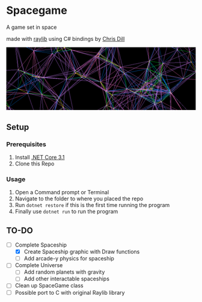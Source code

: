 
# Spacegame
A game set in space

made with [raylib](https://github.com/raysan5/raylib)
using C# bindings by [Chris Dill](https://github.com/ChrisDill/Raylib-cs)

![banner](/Resources/Images/banner.png)

## Setup
### Prerequisites
1. Install [.NET Core 3.1](https://dotnet.microsoft.com/download)
2. Clone this Repo

### Usage
1. Open a Command prompt or Terminal
2. Navigate to the folder to where you placed the repo
3. Run ```dotnet restore``` if this is the first time running the program
4. Finally use ```dotnet run``` to run the program

## TO-DO
- [ ] Complete Spaceship
    - [x] Create Spaceship graphic with Draw functions
    - [ ] Add arcade-y physics for spaceship
- [ ] Complete Universe
    - [ ] Add random planets with gravity
    - [ ] Add other interactable spaceships
- [ ] Clean up SpaceGame class
- [ ] Possible port to C with original Raylib library 